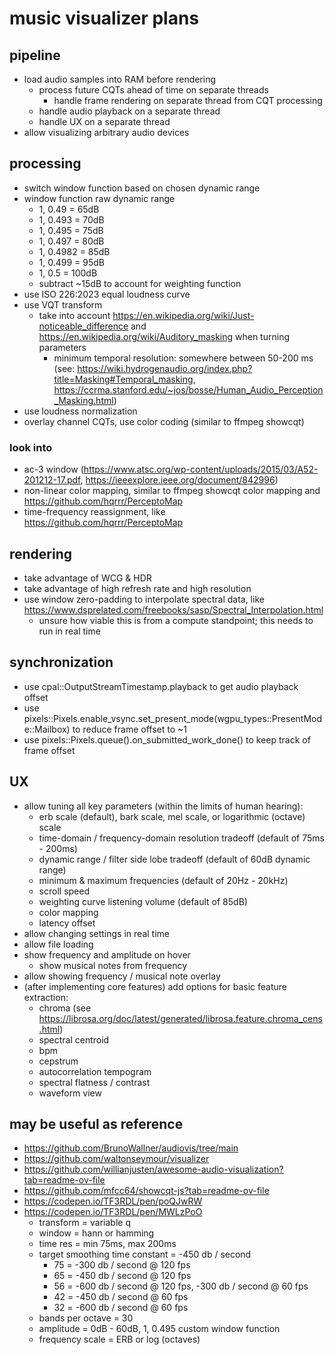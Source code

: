 # music visualizer plans

## pipeline
- load audio samples into RAM before rendering
	- process future CQTs ahead of time on separate threads
		- handle frame rendering on separate thread from CQT processing
	- handle audio playback on a separate thread
	- handle UX on a separate thread
- allow visualizing arbitrary audio devices

## processing
- switch window function based on chosen dynamic range
- window function raw dynamic range
	- 1, 0.49 = 65dB
	- 1, 0.493 = 70dB
	- 1, 0.495 = 75dB
	- 1, 0.497 = 80dB
	- 1, 0.4982 = 85dB
	- 1, 0.499 = 95dB
	- 1, 0.5 = 100dB
	- subtract ~15dB to account for weighting function
- use ISO 226:2023 equal loudness curve
- use VQT transform
	- take into account https://en.wikipedia.org/wiki/Just-noticeable_difference and https://en.wikipedia.org/wiki/Auditory_masking when turning parameters
		- minimum temporal resolution: somewhere between 50-200 ms (see: https://wiki.hydrogenaudio.org/index.php?title=Masking#Temporal_masking, https://ccrma.stanford.edu/~jos/bosse/Human_Audio_Perception_Masking.html)
- use loudness normalization
- overlay channel CQTs, use color coding (similar to ffmpeg showcqt)

### look into
- ac-3 window (https://www.atsc.org/wp-content/uploads/2015/03/A52-201212-17.pdf, https://ieeexplore.ieee.org/document/842996)
- non-linear color mapping, similar to ffmpeg showcqt color mapping and https://github.com/hqrrr/PerceptoMap
- time-frequency reassignment, like https://github.com/hqrrr/PerceptoMap

## rendering
- take advantage of WCG & HDR
- take advantage of high refresh rate and high resolution
- use window zero-padding to interpolate spectral data, like https://www.dsprelated.com/freebooks/sasp/Spectral_Interpolation.html
	- unsure how viable this is from a compute standpoint; this needs to run in real time

## synchronization
- use cpal::OutputStreamTimestamp.playback to get audio playback offset
- use pixels::Pixels.enable_vsync.set_present_mode(wgpu_types::PresentMode::Mailbox) to reduce frame offset to ~1
- use pixels::Pixels.queue().on_submitted_work_done() to keep track of frame offset

## UX
- allow tuning all key parameters (within the limits of human hearing):
	- erb scale (default), bark scale, mel scale, or logarithmic (octave) scale
	- time-domain / frequency-domain resolution tradeoff (default of 75ms - 200ms)
	- dynamic range / filter side lobe tradeoff (default of 60dB dynamic range)
	- minimum & maximum frequencies (default of 20Hz - 20kHz)
	- scroll speed
	- weighting curve listening volume (default of 85dB)
	- color mapping
	- latency offset
- allow changing settings in real time
- allow file loading
- show frequency and amplitude on hover
	- show musical notes from frequency
- allow showing frequency / musical note overlay
- (after implementing core features) add options for basic feature extraction:
	- chroma (see https://librosa.org/doc/latest/generated/librosa.feature.chroma_cens.html)
	- spectral centroid
	- bpm
	- cepstrum
	- autocorrelation tempogram
	- spectral flatness / contrast
	- waveform view

## may be useful as reference

- https://github.com/BrunoWallner/audiovis/tree/main
- https://github.com/waltonseymour/visualizer
- https://github.com/willianjusten/awesome-audio-visualization?tab=readme-ov-file
- https://github.com/mfcc64/showcqt-js?tab=readme-ov-file
- https://codepen.io/TF3RDL/pen/poQJwRW
- https://codepen.io/TF3RDL/pen/MWLzPoO
	- transform = variable q
	- window = hann or hamming
	- time res = min 75ms, max 200ms
	- target smoothing time constant = -450 db / second
		- 75 = -300 db / second @ 120 fps
		- 65 = -450 db / second @ 120 fps
		- 56 = -600 db / second @ 120 fps, -300 db / second @ 60 fps
		- 42 = -450 db / second @ 60 fps
		- 32 = -600 db / second @ 60 fps
	- bands per octave = 30
	- amplitude = 0dB - 60dB, 1, 0.495 custom window function
	- frequency scale = ERB or log (octaves)

